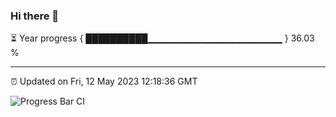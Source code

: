 ### Hi there 👋

⏳ Year progress { ██████████▁▁▁▁▁▁▁▁▁▁▁▁▁▁▁▁▁▁▁▁ } 36.03 %

---

⏰ Updated on Fri, 12 May 2023 12:18:36 GMT

![Progress Bar CI](https://github.com/liununu/liununu/workflows/Progress%20Bar%20CI/badge.svg)
